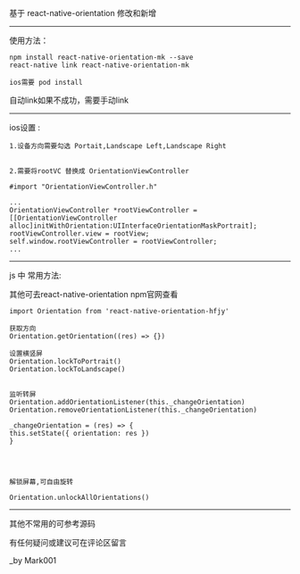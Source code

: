 基于 react-native-orientation 修改和新增

---
使用方法：

    npm install react-native-orientation-mk --save
    react-native link react-native-orientation-mk

    ios需要 pod install

自动link如果不成功，需要手动link

---

ios设置 :

    1.设备方向需要勾选 Portait,Landscape Left,Landscape Right


    2.需要将rootVC 替换成 OrientationViewController

    #import "OrientationViewController.h"

    ...
    OrientationViewController *rootViewController = [[OrientationViewController alloc]initWithOrientation:UIInterfaceOrientationMaskPortrait];
    rootViewController.view = rootView;
    self.window.rootViewController = rootViewController;
    ...




---
js 中  常用方法:  

其他可去react-native-orientation npm官网查看

    import Orientation from 'react-native-orientation-hfjy'

    获取方向
    Orientation.getOrientation((res) => {})

    设置横竖屏
    Orientation.lockToPortrait()
    Orientation.lockToLandscape()


    监听转屏
    Orientation.addOrientationListener(this._changeOrientation)
    Orientation.removeOrientationListener(this._changeOrientation)
    
    _changeOrientation = (res) => {
    this.setState({ orientation: res })
    }




    解锁屏幕,可自由旋转

    Orientation.unlockAllOrientations()

---
   其他不常用的可参考源码

   有任何疑问或建议可在评论区留言
    
_by  Mark001